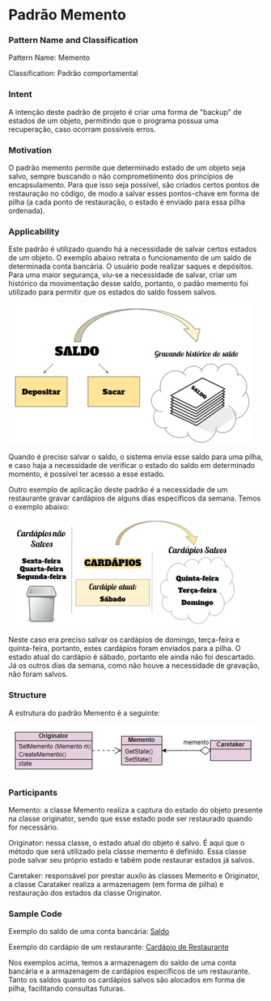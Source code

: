 # Padrão Memento

### Pattern Name and Classification

Pattern Name: Memento

Classification: Padrão comportamental

### Intent

A intenção deste padrão de projeto é criar uma forma de "backup" de estados de um objeto, permitindo que o programa possua uma recuperação, caso ocorram possíveis erros. 

### Motivation

O padrão memento permite que determinado estado de um objeto seja salvo, sempre buscando o não comprometimento dos princípios de encapsulamento. Para que isso seja possível, são criados certos pontos de restauração no código, de modo a salvar esses pontos-chave em forma de pilha (a cada ponto de restauração, o estado é enviado para essa pilha ordenada). 

### Applicability

Este padrão é utilizado quando há a necessidade de salvar certos estados de um objeto. O exemplo abaixo retrata o funcionamento de um saldo de determinada conta bancária. O usuário pode realizar saques e depósitos. Para uma maior segurança, viu-se a necessidade de salvar, criar um histórico da movimentação desse saldo, portanto, o padão memento foi utilizado para permitir que os estados do saldo fossem salvos.

![imagem](https://github.com/10Daniele/Padroes_Projeto/blob/master/Memento/imagem.png)

Quando é preciso salvar o saldo, o sistema envia esse saldo para uma pilha, e caso haja a necessidade de verificar o estado do saldo em determinado momento, é possível ter acesso a esse estado.

Outro exemplo de aplicação deste padrão é a necessidade de um restaurante gravar cardápios de alguns dias específicos da semana. Temos o exemplo abaixo:

![imagem](https://github.com/10Daniele/Padroes_Projeto/blob/master/Memento/imagem2.png)

Neste caso era preciso salvar os cardápios de domingo, terça-feira e quinta-feira, portanto, estes cardápios foram enviados para a pilha. O estado atual do cardápio é sábado, portanto ele ainda não foi descartado. Já os outros dias da semana, como não houve a necessidade de gravação, não foram salvos.

### Structure

A estrutura do padrão Memento é a seguinte:

![imagem](https://github.com/10Daniele/Padroes_Projeto/blob/master/Memento/Structure.png)

### Participants

Memento: a classe Memento realiza a captura do estado do objeto presente na classe originator, sendo que esse estado pode ser restaurado quando for necessário.

Originator: nessa classe, o estado atual do objeto é salvo. É aqui que o método que será utilizado pela classe memento é definido. Essa classe pode salvar seu próprio estado e tabém pode restaurar estados já salvos.

Caretaker: responsável por prestar auxílo às classes Memento e Originator, a classe Carataker realiza a armazenagem (em forma de pilha) e restauração dos estados da classe Originator. 

### Sample Code

Exemplo do saldo de uma conta bancária: [Saldo](https://github.com/10Daniele/Padroes_Projeto/tree/master/Memento/Exemplo_Saldo)

Exemplo do cardápio de um restaurante: [Cardápio de Restaurante](https://github.com/10Daniele/Padroes_Projeto/tree/master/Memento/Exemplo_Cardapio)

Nos exemplos acima, temos a armazenagem do saldo de uma conta bancária e a armazenagem de cardápios específicos de um restaurante. Tanto os saldos quanto os cardápios salvos são alocados em forma de pilha, facilitando consultas futuras. 
